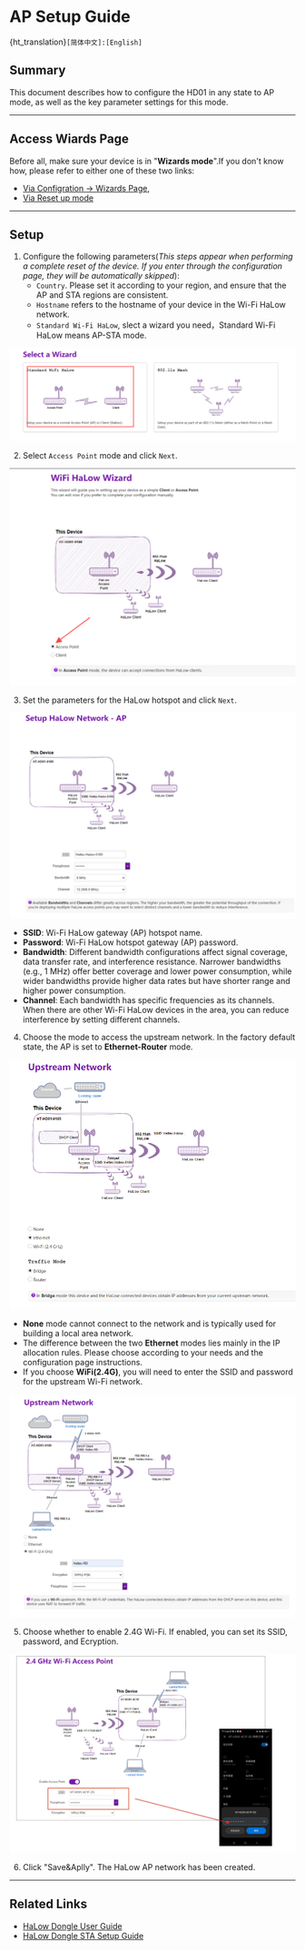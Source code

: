 # AP Setup Guide

{ht_translation}`[简体中文]:[English]`

## Summary
This document describes how to configure the HD01 in any state to AP mode, as well as the key parameter settings for this mode. 

------------------------------------------------------

## Access Wiards Page
Before all, make sure your device is in "**Wizards mode**".If you don't know how, please refer to either one of these two links:
- [Via Configration -> Wizards Page](https://docs.heltec.org/en/wifi_halow/ht-hd01/quick_started.html#access-configuration-page),
- [Via Reset up mode](https://docs.heltec.org/en/wifi_halow/ht-hd01/quick_started.html#reset-up)

------------------------------------------------------

## Setup
1. Configure the following parameters(*This steps appear when performing a complete reset of the device. If you enter through the configuration page, they will be automatically skipped*):
    - `Country`. Please set it according to your region, and ensure that the AP and STA regions are consistent.
    - `Hostname` refers to the hostname of your device in the Wi-Fi HaLow network.
    - `Standard Wi-Fi HaLow`, slect a wizard you need，Standard Wi-Fi HaLow means AP-STA mode.

![](img/ap/02.png)

2. Select `Access Point` mode and click `Next`.

![](img/ap/03.png)

3. Set the parameters for the HaLow hotspot and click `Next`.

![](img/ap/04.png)

- **SSID**: Wi-Fi HaLow gateway (AP) hotspot name.
- **Password**: Wi-Fi HaLow hotspot gateway (AP) password.
- **Bandwidth**: Different bandwidth configurations affect signal coverage, data transfer rate, and interference resistance. Narrower bandwidths (e.g., 1 MHz) offer better coverage and lower power consumption, while wider bandwidths provide higher data rates but have shorter range and higher power consumption.
- **Channel**: Each bandwidth has specific frequencies as its channels. When there are other Wi-Fi HaLow devices in the area, you can reduce interference by setting different channels.

4. Choose the mode to access the upstream network. In the factory default state, the AP is set to **Ethernet-Router** mode.

![](img/ap/07.png)

- **None** mode cannot connect to the network and is typically used for building a local area network.
- The difference between the two **Ethernet** modes lies mainly in the IP allocation rules. Please choose according to your needs and the configuration page instructions.
- If you choose **WiFi(2.4G)**, you will need to enter the SSID and password for the upstream Wi-Fi network.

![](img/ap/08.png)

5. Choose whether to enable 2.4G Wi-Fi. If enabled, you can set its SSID, password, and Ecryption.

![](img/ap/10.png)

6. Click "Save&Aplly". The HaLow AP network has been created.

------------------------------------------------------

## Related Links
- [HaLow Dongle User Guide](https://docs.heltec.org/en/wifi_halow/ht-hd01/index.html)
- [HaLow Dongle STA Setup Guide](https://docs.heltec.org/en/wifi_halow/ht-hd01/sta.html)